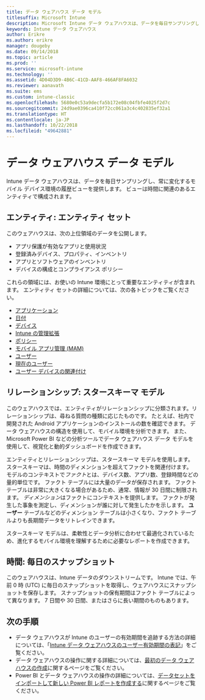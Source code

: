 ```yaml
---
title: データ ウェアハウス データ モデル
titlesuffix: Microsoft Intune
description: Microsoft Intune データ ウェアハウスは、データを毎日サンプリングし、常に変化するモバイル環境の履歴ビューを提供します。
keywords: Intune データ ウェアハウス
author: Erikre
ms.author: erikre
manager: dougeby
ms.date: 09/14/2018
ms.topic: article
ms.prod: ''
ms.service: microsoft-intune
ms.technology: ''
ms.assetid: 4D04D3D9-4B6C-41CD-AAF8-466AF8FA6032
ms.reviewer: aanavath
ms.suite: ems
ms.custom: intune-classic
ms.openlocfilehash: 5680e0c53a9decfa5b172e08c04fbfe4025f2d7c
ms.sourcegitcommit: 24d9ae0396ca410f72cc061a3c4c402835ef32a1
ms.translationtype: HT
ms.contentlocale: ja-JP
ms.lasthandoff: 10/22/2018
ms.locfileid: "49642881"
---
```

# <a name="data-warehouse-data-model"></a>データ ウェアハウス データ モデル

Intune データ ウェアハウスは、データを毎日サンプリングし、常に変化するモバイル デバイス環境の履歴ビューを提供します。 ビューは時間に関連のあるエンティティで構成されます。

## <a name="entities-entity-sets"></a>エンティティ: エンティティ セット

このウェアハウスは、次の上位領域のデータを公開します。

  -  アプリ保護が有効なアプリと使用状況
  -  登録済みデバイス、プロパティ、インベントリ
  -  アプリとソフトウェアのインベントリ
  -  デバイスの構成とコンプライアンス ポリシー

これらの領域には、お使いの Intune 環境にとって重要なエンティティが含まれます。 エンティティ セットの詳細については、次の各トピックをご覧ください。

  -  [アプリケーション](reports-ref-application.md)
  -  [日付](reports-ref-date.md)
  -  [デバイス](reports-ref-devices.md)
  -  [Intune の管理拡張](reports-ref-intunemanagementextension.md)
  -  [ポリシー](reports-ref-policy.md)
  -  [モバイル アプリ管理 (MAM)](reports-ref-mobile-app-management.md)
  -  [ユーザー](reports-ref-user.md)
  -  [現在のユーザー](reports-ref-current-user.md)
  -  [ユーザー デバイスの関連付け](reports-ref-user-device.md)

## <a name="relationships-star-schema-model"></a>リレーションシップ: スタースキーマ モデル

このウェアハウスでは、エンティティがリレーションシップに分類されます。リレーションシップは、尋ねる質問の種類に応じたものです。 たとえば、社内で開発された Android アプリケーションのインストールの数を確認できます。 データ ウェアハウスの構造を使用して、モバイル環境を分析できます。 また、Microsoft Power BI などの分析ツールでデータ ウェアハウス データ モデルを使用して、視覚化と動的ダッシュボードを作成できます。

エンティティとリレーションシップは、スタースキーマ モデルを使用します。 スタースキーマは、時間のディメンションを超えてファクトを関連付けます。 モデルのコンテキストで*ファクト*とは、デバイス数、アプリ数、登録時間などの量的単位です。 ファクト テーブルには大量のデータが保存されます。 ファクト テーブルは非常に大きくなる場合があるため、通常、情報が 30 日間に制限されます。 *ディメンション*はファクトにコンテキストを提供します。 ファクトが発生した事象を測定し、ディメンションが誰に対して発生したかを示します。 **ユーザー** テーブルなどのディメンション テーブルは小さくなり、ファクト テーブルよりも長期間データをリトレインできます。 

スタースキーマ モデルは、柔軟性とデータ分析に合わせて最適化されているため、進化するモバイル環境を理解するために必要なレポートを作成できます。

## <a name="time-daily-snapshots"></a>時間: 毎日のスナップショット

このウェアハウスは、Intune データのダウンストリームです。 Intune では、午前 0 時 (UTC) に毎日のスナップショットを取得し、ウェアハウスにスナップショットを保存します。 スナップショットの保有期間はファクト テーブルによって異なります。 7 日間や 30 日間、またはさらに長い期間のものもあります。

## <a name="next-steps"></a>次の手順

 - データ ウェアハウスが Intune のユーザーの有効期間を追跡する方法の詳細については、「[Intune データ ウェアハウスのユーザー有効期間の表記](reports-ref-user-timeline.md)」をご覧ください。
 - データ ウェアハウスの操作に関する詳細については、[最初のデータ ウェアハウスの作成](https://www.codeproject.com/Articles/652108/Create-First-Data-WareHouse)に関するページをご覧ください。
 - Power BI とデータ ウェアハウスの操作の詳細については、[データセットをインポートして新しい Power BI レポートを作成する](https://powerbi.microsoft.com/documentation/powerbi-service-create-a-new-report/)に関するページをご覧ください。 
